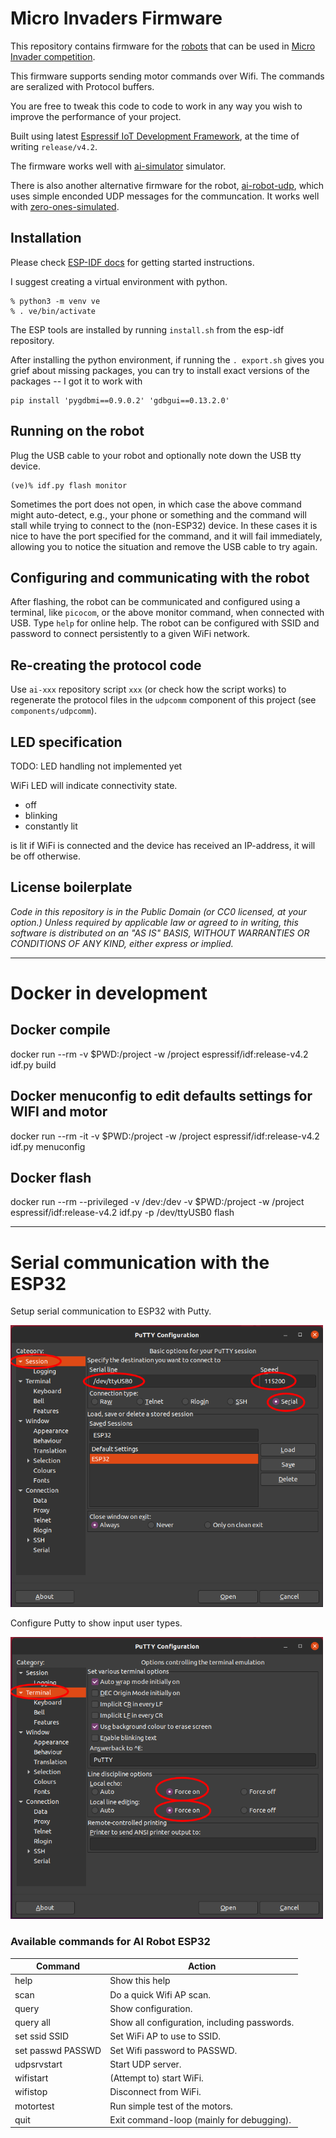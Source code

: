 # Micro Invaders Firmware

This repository contains firmware for the [robots](https://github.com/robot-uprising-hq/ai-robot-hardware) that can be used in [Micro Invader competition](https://github.com/robot-uprising-hq/ai-guide).

This firmware supports sending motor commands over Wifi. The commands are seralized with Protocol buffers.

You are free to tweak this code to code to work in any way you wish to improve the performance of your project.

Built using latest [Espressif IoT Development Framework](https://github.com/espressif/esp-idf), at the time of writing `release/v4.2`.

The firmware works well with [ai-simulator](https://github.com/robot-uprising-hq/ai-simulator) simulator.

There is also another alternative firmware for the robot, [ai-robot-udp](https://github.com/robot-uprising-hq/ai-robot-udp), which uses simple enconded UDP messages for the communcation. It works well with [zero-ones-simulated](https://github.com/zero-ones-given/zero-ones-simulated).

## Installation

Please check [ESP-IDF docs](https://docs.espressif.com/projects/esp-idf/en/latest/get-started/index.html) for getting
started instructions.

I suggest creating a virtual environment with python.

```shell script
% python3 -m venv ve
% . ve/bin/activate
```

The ESP tools are installed by running `install.sh` from the esp-idf repository.

After installing the python environment, if running the `. export.sh` gives you grief about missing packages, you can
try to install exact versions of the packages -- I got it to work with

```shell script
pip install 'pygdbmi==0.9.0.2' 'gdbgui==0.13.2.0'
```

## Running on the robot

Plug the USB cable to your robot and optionally note down the USB tty device.

```shell script
(ve)% idf.py flash monitor
```

Sometimes the port does not open, in which case the above command might auto-detect, e.g., your phone or something
and the command will stall while trying to connect to the (non-ESP32) device. In these cases it is nice to have the
port specified for the command, and it will fail immediately, allowing you to notice the situation and remove the USB
cable to try again.

## Configuring and communicating with the robot

After flashing, the robot can be communicated and configured using a terminal, like `picocom`, or the above monitor
command, when connected with USB. Type `help` for online help. The robot can be configured with SSID and password to
connect persistently to a given WiFi network.

## Re-creating the protocol code

Use `ai-xxx` repository script `xxx` (or check how the script works) to regenerate the protocol files in the
`udpcomm` component of this project (see `components/udpcomm`).

## LED specification

TODO: LED handling not implemented yet

WiFi LED will indicate connectivity state.

- off
- blinking
- constantly lit

is lit if WiFi is connected and the device has received an IP-address, it will be off otherwise.

## License boilerplate

_Code in this repository is in the Public Domain (or CC0 licensed, at your option.)
Unless required by applicable law or agreed to in writing, this
software is distributed on an "AS IS" BASIS, WITHOUT WARRANTIES OR
CONDITIONS OF ANY KIND, either express or implied._

---

# Docker in development

## Docker compile

docker run --rm -v \$PWD:/project -w /project espressif/idf:release-v4.2 idf.py build

## Docker menuconfig to edit defaults settings for WIFI and motor

docker run --rm -it -v \$PWD:/project -w /project espressif/idf:release-v4.2 idf.py menuconfig

## Docker flash

docker run --rm --privileged -v /dev:/dev -v \$PWD:/project -w /project espressif/idf:release-v4.2 idf.py -p /dev/ttyUSB0 flash

---

# Serial communication with the ESP32

Setup serial communication to ESP32 with Putty.

<img src="docs/images/putty-config-serial.png" width="500">

Configure Putty to show input user types.

<img src="docs/images/putty-show-input.png" width="500">

### Available commands for AI Robot ESP32

| Command           | Action                                       |
| ----------------- | -------------------------------------------- |
| help              | Show this help                               |
| scan              | Do a quick Wifi AP scan.                     |
| query             | Show configuration.                          |
| query all         | Show all configuration, including passwords. |
| set ssid SSID     | Set WiFi AP to use to SSID.                  |
| set passwd PASSWD | Set Wifi password to PASSWD.                 |
| udpsrvstart       | Start UDP server.                            |
| wifistart         | (Attempt to) start WiFi.                     |
| wifistop          | Disconnect from WiFi.                        |
| motortest         | Run simple test of the motors.               |
| quit              | Exit command-loop (mainly for debugging).    |

